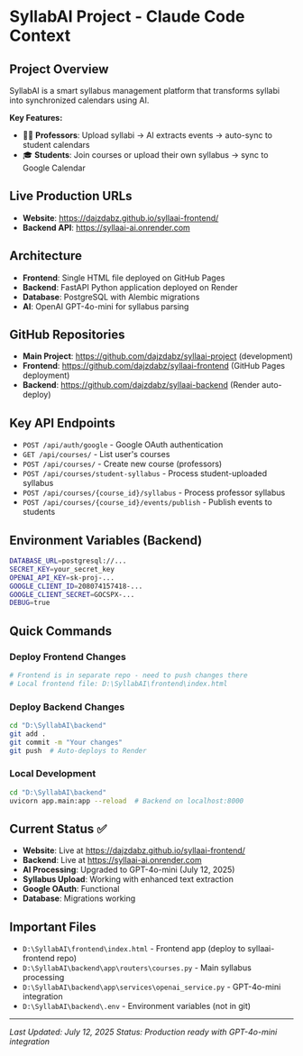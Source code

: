 # SyllabAI Project - Claude Code Context

## Project Overview
SyllabAI is a smart syllabus management platform that transforms syllabi into synchronized calendars using AI.

**Key Features:**
- 👨‍🏫 **Professors**: Upload syllabi → AI extracts events → auto-sync to student calendars
- 🎓 **Students**: Join courses or upload their own syllabus → sync to Google Calendar

## Live Production URLs
- **Website**: https://dajzdabz.github.io/syllaai-frontend/
- **Backend API**: https://syllaai-ai.onrender.com

## Architecture
- **Frontend**: Single HTML file deployed on GitHub Pages
- **Backend**: FastAPI Python application deployed on Render
- **Database**: PostgreSQL with Alembic migrations
- **AI**: OpenAI GPT-4o-mini for syllabus parsing

## GitHub Repositories
- **Main Project**: https://github.com/dajzdabz/syllaai-project (development)
- **Frontend**: https://github.com/dajzdabz/syllaai-frontend (GitHub Pages deployment)
- **Backend**: https://github.com/dajzdabz/syllaai-backend (Render auto-deploy)

## Key API Endpoints
- `POST /api/auth/google` - Google OAuth authentication
- `GET /api/courses/` - List user's courses
- `POST /api/courses/` - Create new course (professors)
- `POST /api/courses/student-syllabus` - Process student-uploaded syllabus
- `POST /api/courses/{course_id}/syllabus` - Process professor syllabus
- `POST /api/courses/{course_id}/events/publish` - Publish events to students

## Environment Variables (Backend)
```bash
DATABASE_URL=postgresql://...
SECRET_KEY=your_secret_key
OPENAI_API_KEY=sk-proj-...
GOOGLE_CLIENT_ID=208074157418-...
GOOGLE_CLIENT_SECRET=GOCSPX-...
DEBUG=true
```

## Quick Commands

### Deploy Frontend Changes
```bash
# Frontend is in separate repo - need to push changes there
# Local frontend file: D:\SyllabAI\frontend\index.html
```

### Deploy Backend Changes
```bash
cd "D:\SyllabAI\backend"
git add .
git commit -m "Your changes"
git push  # Auto-deploys to Render
```

### Local Development
```bash
cd "D:\SyllabAI\backend"
uvicorn app.main:app --reload  # Backend on localhost:8000
```

## Current Status ✅
- **Website**: Live at https://dajzdabz.github.io/syllaai-frontend/
- **Backend**: Live at https://syllaai-ai.onrender.com
- **AI Processing**: Upgraded to GPT-4o-mini (July 12, 2025)
- **Syllabus Upload**: Working with enhanced text extraction
- **Google OAuth**: Functional
- **Database**: Migrations working

## Important Files
- `D:\SyllabAI\frontend\index.html` - Frontend app (deploy to syllaai-frontend repo)
- `D:\SyllabAI\backend\app\routers\courses.py` - Main syllabus processing
- `D:\SyllabAI\backend\app\services\openai_service.py` - GPT-4o-mini integration
- `D:\SyllabAI\backend\.env` - Environment variables (not in git)

---
*Last Updated: July 12, 2025*
*Status: Production ready with GPT-4o-mini integration*